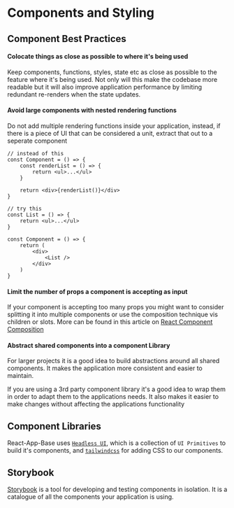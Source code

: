 # Components and Styling

## Component Best Practices

#### Colocate things as close as possible to where it's being used

Keep components, functions, styles, state etc as close as possible to the feature where it's being used. Not only will this make the codebase more readable but it will also improve application performance by limiting redundant re-renders when the state updates.

#### Avoid large components with nested rendering functions

Do not add multiple rendering functions inside your application, instead, if there is a piece of UI that can be considered a unit, extract that out to a seperate component

```
// instead of this
const Component = () => {
    const renderList = () => {
        return <ul>...</ul>
    }

    return <div>{renderList()}</div>
}

// try this
const List = () => {
    return <ul>...</ul>
}

const Component = () => {
    return (
        <div>
            <List />
        </div>
    )
}
```

#### Limit the number of props a component is accepting as input

If your component is accepting too many props you might want to consider splitting it into multiple components or use the composition technique vis children or slots. More can be found in this article on [React Component Composition](https://formidable.com/blog/2021/react-composition/#:~:text=In%20terms%20of%20refactoring%2C%20React,structure%20and%20complete%20your%20application.)

#### Abstract shared components into a component Library

For larger projects it is a good idea to build abstractions around all shared components. It makes the application more consistent and easier to maintain.

If you are using a 3rd party component library it's a good idea to wrap them in order to adapt them to the applications needs. It also makes it easier to make changes without affecting the applications functionality

## Component Libraries

React-App-Base uses [`Headless UI`](https://headlessui.dev/), which is a collection of `UI Primitives` to build it's components, and [`tailwindcss`](https://tailwindcss.com/G) for adding CSS to our components.

## Storybook

[Storybook](https://storybook.js.org/) is a tool for developing and testing components in isolation. It is a catalogue of all the components your application is using.
